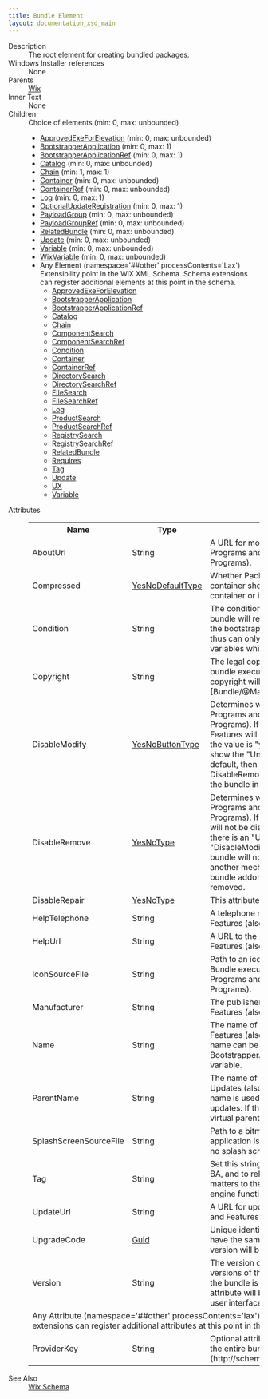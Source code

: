 ```yaml
---
title: Bundle Element
layout: documentation_xsd_main
---
```

<dl>
  <dt>Description</dt>
  <dd>The root element for creating bundled packages.</dd>
  <dt>Windows Installer references</dt>
  <dd>None</dd>
  <dt>Parents</dt>
  <dd>
    <a href="../wix/">Wix</a>
  </dd>
  <dt>Inner Text</dt>
  <dd>None</dd>
  <dt>Children</dt>
  <dd>Choice of elements (min: 0, max: unbounded)<ul><li><a href="../approvedexeforelevation/">ApprovedExeForElevation</a> (min: 0, max: unbounded)</li><li><a href="../bootstrapperapplication/">BootstrapperApplication</a> (min: 0, max: 1)</li><li><a href="../bootstrapperapplicationref/">BootstrapperApplicationRef</a> (min: 0, max: 1)</li><li><a href="../catalog/">Catalog</a> (min: 0, max: unbounded)</li><li><a href="../chain/">Chain</a> (min: 1, max: 1)</li><li><a href="../container/">Container</a> (min: 0, max: unbounded)</li><li><a href="../containerref/">ContainerRef</a> (min: 0, max: unbounded)</li><li><a href="../log/">Log</a> (min: 0, max: 1)</li><li><a href="../optionalupdateregistration/">OptionalUpdateRegistration</a> (min: 0, max: 1)</li><li><a href="../payloadgroup/">PayloadGroup</a> (min: 0, max: unbounded)</li><li><a href="../payloadgroupref/">PayloadGroupRef</a> (min: 0, max: unbounded)</li><li><a href="../relatedbundle/">RelatedBundle</a> (min: 0, max: unbounded)</li><li><a href="../update/">Update</a> (min: 0, max: unbounded)</li><li><a href="../variable/">Variable</a> (min: 0, max: unbounded)</li><li><a href="../wixvariable/">WixVariable</a> (min: 0, max: unbounded)</li><li><span class="extension">Any Element (namespace='##other' processContents='Lax')                Extensibility point in the WiX XML Schema.  Schema extensions can register additional               elements at this point in the schema.             </span><ul><li><a href="../approvedexeforelevation/">ApprovedExeForElevation</a></li><li><a href="../bootstrapperapplication/">BootstrapperApplication</a></li><li><a href="../bootstrapperapplicationref/">BootstrapperApplicationRef</a></li><li><a href="../catalog/">Catalog</a></li><li><a href="../chain/">Chain</a></li><li><a href="../util/componentsearch" class="extension">ComponentSearch</a></li><li><a href="../util/componentsearchref" class="extension">ComponentSearchRef</a></li><li><a href="../bal/condition" class="extension">Condition</a></li><li><a href="../container/">Container</a></li><li><a href="../containerref/">ContainerRef</a></li><li><a href="../util/directorysearch" class="extension">DirectorySearch</a></li><li><a href="../util/directorysearchref" class="extension">DirectorySearchRef</a></li><li><a href="../util/filesearch" class="extension">FileSearch</a></li><li><a href="../util/filesearchref" class="extension">FileSearchRef</a></li><li><a href="../log/">Log</a></li><li><a href="../util/productsearch" class="extension">ProductSearch</a></li><li><a href="../util/productsearchref" class="extension">ProductSearchRef</a></li><li><a href="../util/registrysearch" class="extension">RegistrySearch</a></li><li><a href="../util/registrysearchref" class="extension">RegistrySearchRef</a></li><li><a href="../relatedbundle/">RelatedBundle</a></li><li><a href="../dependency/requires" class="extension">Requires</a></li><li><a href="../tag/tag" class="extension">Tag</a></li><li><a href="../update/">Update</a></li><li><a href="../ux/">UX</a></li><li><a href="../variable/">Variable</a></li></ul></li></ul></dd>
  <dt>Attributes</dt>
  <dd>
    <table cellspacing="0" cellpadding="0" class="schema">
      <tr>
        <th width="15%">Name</th>
        <th width="15%">Type</th>
        <th width="65%">Description</th>
        <th width="15%">Required</th>
      </tr>
      <tr>
        <td>AboutUrl</td>
        <td>String</td>
        <td>             A URL for more information about the bundle to display in Programs and Features (also             known as Add/Remove Programs).           </td>
        <td>&nbsp;</td>
      </tr>
      <tr>
        <td>Compressed</td>
        <td><a href="../simple_type_yesnodefaulttype/">YesNoDefaultType</a></td>
        <td>Whether Packages and Payloads not assigned to a container should be added to the default attached container or if they should be external. The default is yes.</td>
        <td>&nbsp;</td>
      </tr>
      <tr>
        <td>Condition</td>
        <td>String</td>
        <td>             The condition of the bundle. If the condition is not met, the bundle will             refuse to run. Conditions are checked before the bootstrapper application is loaded             (before detect), and thus can only reference built-in variables such as             variables which indicate the version of the OS.           </td>
        <td>&nbsp;</td>
      </tr>
      <tr>
        <td>Copyright</td>
        <td>String</td>
        <td>             The legal copyright found in the version resources of final bundle executable. If             this attribute is not provided the copyright will be set to "Copyright (c) [Bundle/@Manufacturer]. All rights reserved.".           </td>
        <td>&nbsp;</td>
      </tr>
      <tr>
        <td>DisableModify</td>
        <td><a href="../simple_type_yesnobuttontype/">YesNoButtonType</a></td>
        <td>             Determines whether the bundle can be modified via the Programs and Features (also known as             Add/Remove Programs). If the value is "button" then Programs and Features will show a single             "Uninstall/Change" button. If the value is "yes" then Programs and Features will only show             the "Uninstall" button". If the value is "no", the default, then a "Change" button is shown.             See the DisableRemove attribute for information how to not display the bundle in Programs             and Features.           </td>
        <td>&nbsp;</td>
      </tr>
      <tr>
        <td>DisableRemove</td>
        <td><a href="../simple_type_yesnotype/">YesNoType</a></td>
        <td>             Determines whether the bundle can be removed via the Programs and Features (also             known as Add/Remove Programs). If the value is "yes" then the "Uninstall" button will             not be displayed. The default is "no" which ensures there is an "Uninstall" button to             remove the bundle. If the "DisableModify" attribute is also "yes" or "button" then the             bundle will not be displayed in Progams and Features and another mechanism (such as             registering as a related bundle addon) must be used to ensure the bundle can be removed.           </td>
        <td>&nbsp;</td>
      </tr>
      <tr>
        <td>DisableRepair</td>
        <td><a href="../simple_type_yesnotype/">YesNoType</a></td>
        <td>This attribute has been deprecated.</td>
        <td>&nbsp;</td>
      </tr>
      <tr>
        <td>HelpTelephone</td>
        <td>String</td>
        <td>             A telephone number for help to display in Programs and Features (also known as             Add/Remove Programs).           </td>
        <td>&nbsp;</td>
      </tr>
      <tr>
        <td>HelpUrl</td>
        <td>String</td>
        <td>             A URL to the help for the bundle to display in Programs and Features (also known as             Add/Remove Programs).           </td>
        <td>&nbsp;</td>
      </tr>
      <tr>
        <td>IconSourceFile</td>
        <td>String</td>
        <td>             Path to an icon that will replace the default icon in the final Bundle executable.             This icon will also be displayed in Programs and Features (also known as Add/Remove             Programs).           </td>
        <td>&nbsp;</td>
      </tr>
      <tr>
        <td>Manufacturer</td>
        <td>String</td>
        <td>             The publisher of the bundle to display in Programs and Features (also known as             Add/Remove Programs).           </td>
        <td>&nbsp;</td>
      </tr>
      <tr>
        <td>Name</td>
        <td>String</td>
        <td>             The name of the bundle to display in Programs and Features (also known as Add/Remove             Programs). This name can be accessed and overwritten by a BootstrapperApplication             using the WixBundleName bundle variable.           </td>
        <td>&nbsp;</td>
      </tr>
      <tr>
        <td>ParentName</td>
        <td>String</td>
        <td>             The name of the parent bundle to display in Installed Updates (also known as Add/Remove             Programs). This name is used to nest or group bundles that will appear as updates.             If the parent name does not actually exist, a virtual parent is created automatically.           </td>
        <td>&nbsp;</td>
      </tr>
      <tr>
        <td>SplashScreenSourceFile</td>
        <td>String</td>
        <td>Path to a bitmap that will be shown as the bootstrapper application is being loaded. If this attribute is not specified, no splash screen will be displayed.</td>
        <td>&nbsp;</td>
      </tr>
      <tr>
        <td>Tag</td>
        <td>String</td>
        <td>Set this string to uniquely identify this bundle to its own BA, and to related bundles. The value of this string only matters to the BA, and its value has no direct effect on engine functionality.</td>
        <td>&nbsp;</td>
      </tr>
      <tr>
        <td>UpdateUrl</td>
        <td>String</td>
        <td>             A URL for updates of the bundle to display in Programs and Features (also             known as Add/Remove Programs).           </td>
        <td>&nbsp;</td>
      </tr>
      <tr>
        <td>UpgradeCode</td>
        <td><a href="../simple_type_guid/">Guid</a></td>
        <td>             Unique identifier for a family of bundles. If two bundles have the same UpgradeCode the             bundle with the highest version will be installed.           </td>
        <td>Yes</td>
      </tr>
      <tr>
        <td>Version</td>
        <td>String</td>
        <td>             The version of the bundle. Newer versions upgrade earlier versions of the bundles             with matching UpgradeCodes.  If the bundle is registered in Programs and Features             then this attribute will be displayed in the Programs and Features user interface.           </td>
        <td>Yes</td>
      </tr>
      <tr>
        <td colspan="4">
          <span class="extension">Any Attribute (namespace='##other' processContents='lax')              Extensibility point in the WiX XML Schema. Schema extensions can register additional             attributes at this point in the schema.           </span>
          <tr>
            <td>
              <span class="extension">ProviderKey</span>
            </td>
            <td>String</td>
            <td>                 Optional attribute to explicitly author the provider key for the entire bundle.              (http://schemas.microsoft.com/wix/DependencyExtension)</td>
            <td>&nbsp;</td>
          </tr>
        </td>
      </tr>
    </table>
  </dd>
  <dt>See Also</dt>
  <dd>
    <a href="../wix">Wix Schema</a>
  </dd>
</dl>
